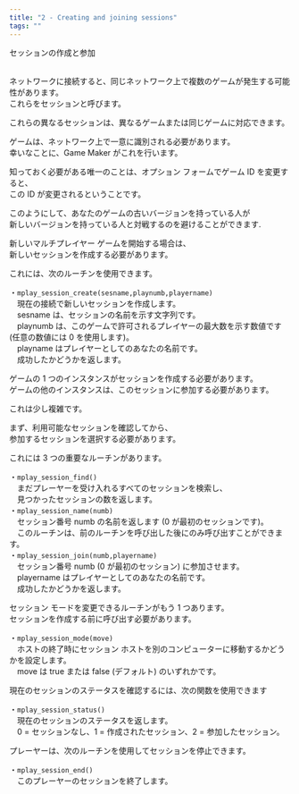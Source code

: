 ```yaml
---
title: "2 - Creating and joining sessions"
tags: ""
---
```


セッションの作成と参加<br><br>


ネットワークに接続すると、同じネットワーク上で複数のゲームが発生する可能性があります。<br>
これらをセッションと呼びます。<br>

これらの異なるセッションは、異なるゲームまたは同じゲームに対応できます。<br>

ゲームは、ネットワーク上で一意に識別される必要があります。<br>
幸いなことに、Game Maker がこれを行います。<br>

知っておく必要がある唯一のことは、オプション フォームでゲーム ID を変更すると、<br>
この ID が変更されるということです。<br>

このようにして、あなたのゲームの古いバージョンを持っている人が<br>
新しいバージョンを持っている人と対戦するのを避けることができます.<br>

新しいマルチプレイヤー ゲームを開始する場合は、<br>
新しいセッションを作成する必要があります。<br>

これには、次のルーチンを使用できます。<br>

・`mplay_session_create(sesname,playnumb,playername)` <br>
　現在の接続で新しいセッションを作成します。<br>
　sesname は、セッションの名前を示す文字列です。<br>
　playnumb は、このゲームで許可されるプレイヤーの最大数を示す数値です (任意の数値には 0 を使用します)。<br>
　playname はプレイヤーとしてのあなたの名前です。<br>
　成功したかどうかを返します。<br>

ゲームの 1 つのインスタンスがセッションを作成する必要があります。<br>
ゲームの他のインスタンスは、このセッションに参加する必要があります。<br>

これは少し複雑です。<br>

まず、利用可能なセッションを確認してから、<br>
参加するセッションを選択する必要があります。<br>

これには 3 つの重要なルーチンがあります。<br>

・`mplay_session_find()` <br>
　まだプレーヤーを受け入れるすべてのセッションを検索し、<br>
　見つかったセッションの数を返します。<br>
・`mplay_session_name(numb)` <br>
　セッション番号 numb の名前を返します (0 が最初のセッションです)。<br>
　このルーチンは、前のルーチンを呼び出した後にのみ呼び出すことができます。<br>
・`mplay_session_join(numb,playername)` <br>
　セッション番号 numb (0 が最初のセッション) に参加させます。 <br>
　playername はプレイヤーとしてのあなたの名前です。<br>
　成功したかどうかを返します。<br>
 
 セッション モードを変更できるルーチンがもう 1 つあります。<br>
 セッションを作成する前に呼び出す必要があります。<br>

・`mplay_session_mode(move)` <br>
　ホストの終了時にセッション ホストを別のコンピューターに移動するかどうかを設定します。<br> 
　move は true または false (デフォルト) のいずれかです。<br>

現在のセッションのステータスを確認するには、次の関数を使用できます<br>

・`mplay_session_status() `<br>
　現在のセッションのステータスを返します。<br>
　0 = セッションなし、1 = 作成されたセッション、2 = 参加したセッション。<br>

プレーヤーは、次のルーチンを使用してセッションを停止できます。<br>

・`mplay_session_end()` <br>
　このプレーヤーのセッションを終了します。<br>
